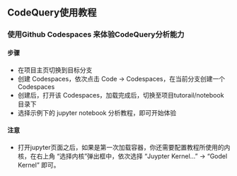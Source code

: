 ## CodeQuery使用教程

### 使用Github Codespaces 来体验CodeQuery分析能力 

#### 步骤

- 在项目主页切换到目标分支
- 创建 Codespaces，依次点击 Code -> Codespaces，在当前分支创建一个 Codespaces
- 创建后，打开该 Codespaces，加载完成后，切换至项目tutorail/notebook 目录下
- 选择示例下的 jupyter notebook 分析教程，即可开始体验

#### 注意
- 打开jupyter页面之后，如果是第一次加载容器，你还需要配置教程所使用的内核，在右上角 “选择内核”弹出框中，依次选择 “Juypter Kernel...” -> “Godel Kernel” 即可。
